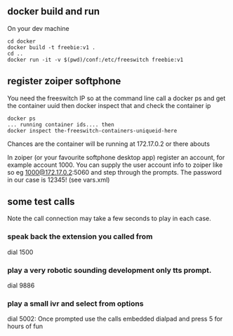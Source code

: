 ## docker build and run

On your dev machine

    cd docker
    docker build -t freebie:v1 .
    cd ..
    docker run -it -v $(pwd)/conf:/etc/freeswitch freebie:v1

## register zoiper softphone

You need the freeswitch IP so at the command line call a docker ps and get the container uuid
then docker inspect that and check the container ip

    docker ps
    ... running container ids.... then
    docker inspect the-freeswitch-containers-uniqueid-here

Chances are the container will be running at 172.17.0.2 or there abouts

In zoiper (or your favourite softphone desktop app) register an account, for example account 1000.
You can supply the user account info to zoiper like so
eg
1000@172.17.0.2:5060 and step through the prompts.
The password in our case is 12345! (see vars.xml)

## some test calls

Note the call connection may take a few seconds to play in each case.

### speak back the extension you called from

dial 1500

### play a very robotic sounding development only tts prompt.

dial 9886

### play a small ivr and select from options

dial 5002: Once prompted use the calls embedded dialpad and press 5 for hours of fun
